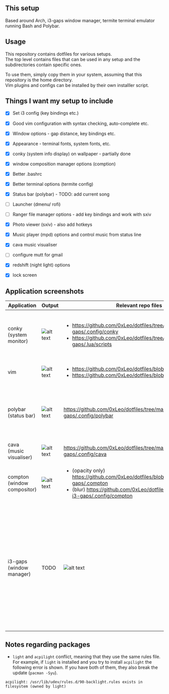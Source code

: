 ## This setup
Based around Arch, i3-gaps window manager, termite terminal emulator running Bash and Polybar.

## Usage
This repository contains dotfiles for various setups.  
The top level contains files that can be used in any setup and the subdirectories contain specific ones.  

To use them, simply copy them in your system, assuming that this repository is the home directory.  
Vim plugins and configs can be installed by their own installler script.

## Things I want my setup to include
- [x] Set i3 config (key bindings etc.)
- [x] Good vim configuration with syntax checking, auto-complete etc.
- [x] Window options - gap distance, key bindings etc.
- [x] Appearance - terminal fonts, system fonts, etc.
- [x] conky (system info display) on wallpaper - partially done
- [x] window composition manager options (comption)
- [x] Better .bashrc
- [x] Better terminal options (termite config)
- [x] Status bar (polybar) - TODO: add current song
- [ ] Launcher (dmenu/ rofi)
- [ ] Ranger file manager options - add key bindings and work with sxiv
- [x] Photo viewer (sxiv) - also add hotkeys
- [x] Music player (mpd) options and control music from status line
- [x] cava music visualiser
- [ ] configure mutt for gmail
- [x] redshift (night light) options
- [x] lock screen



## Application screenshots

| Application | Output | Relevant repo files | Dependancies
| ------------- | ------------- | -------------| ------------- |
| conky (system monitor) | ![alt text](https://raw.githubusercontent.com/0xLeo/assets/master/dotfiles/arch-i3-gaps/conky_04-07-19.png)  | <ul><li>https://github.com/0xLeo/dotfiles/tree/master/arch-i3-gaps/.config/conky</li><li>https://github.com/0xLeo/dotfiles/tree/master/arch-i3-gaps/.lua/scripts</li></ul> | <ul><li>conky</lu><li>lua</li><li>conky-lua</li><li>jq</li><li>remind</li><li>Font Awesome</li></ul> |
| vim  | ![alt text](https://raw.githubusercontent.com/0xLeo/assets/master/dotfiles/arch-i3-gaps/vim_22-05-19.png)  | <ul><li>https://github.com/0xLeo/dotfiles/blob/master/.vimrc</li><li>https://github.com/0xLeo/dotfiles/blob/master/vim_setup.sh</li></ul>| Explained in installer script | 
| polybar (status bar)  | ![alt text](https://raw.githubusercontent.com/0xLeo/assets/master/dotfiles/arch-i3-gaps/polybar.png)  | https://github.com/0xLeo/dotfiles/tree/master/arch-i3-gaps/.config/polybar| <ul><li>font awesome</li><li>ttf-material-design-icons</li><li>jq</li><li>rofi</li><li>yad</li><li>remind</li></ul> | 
| cava (music visualiser)  | ![alt text](https://raw.githubusercontent.com/0xLeo/assets/master/dotfiles/arch-i3-gaps/cava_04-07-19.png)  | https://github.com/0xLeo/dotfiles/tree/master/arch-i3-gaps/.config/cava | <ul><li>[cava](https://github.com/karlstav/cava)</li></ul> | 
| compton (window compositor) | ![alt text](https://raw.githubusercontent.com/0xLeo/assets/master/dotfiles/arch-i3-gaps/compton_04-07-19.png)  | <ul><li>(opacity only) https://github.com/0xLeo/dotfiles/blob/master/arch-i3-gaps/.compton</li><li>(blur) https://github.com/0xLeo/dotfiles/tree/master/arch-i3-gaps/.config/compton</li></ul> | <ul><li>(if you want blur) [tyrone144's fork](https://github.com/tryone144/compton)</li></ul> | 
| i3-gaps (window manager) | TODO  | ![alt text](https://github.com/0xLeo/dotfiles/blob/arch-i3-gaps/.config/i3/config) | <ul><li>wpa_supplicant (pacman)</li><li>wireless_tools (pacman)</li><li>networkmanager (pacman)</li><li>network-manager-applet (pacman)</li><li>gnome-keyring (pacman)</li><li>gnome-keyring (pacman)</li><li>xev</li><li>other optional startup programs; see my config</li></ul> | 


## Notes regarding packages
* `light` and `acpilight` conflict, meaning that they use the same rules file. For example, if `light` is installed and you try to install `acpilight` the following error is shown. If you have both of them, they also break the update (`pacman -Syu`).
```
acpilight: /usr/lib/udev/rules.d/90-backlight.rules exists in filesystem (owned by light)
```

